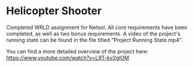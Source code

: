 # Helicopter Shooter
Completed WRLD assignment for Netsol. All core requirements have been completed, as well as two bonus requirements. A video of the project's running state can be found in the file titled "Project Running State.mp4".

You can find a more detailed overview of the project here: https://www.youtube.com/watch?v=L9T-kv2glOM
